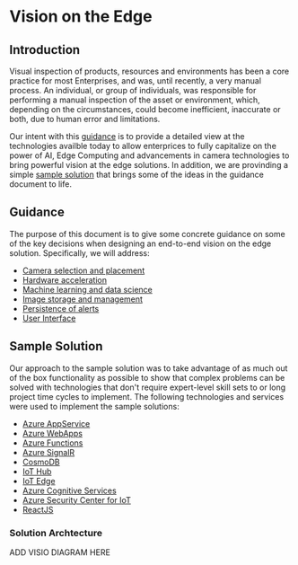 # Vision on the Edge

## Introduction

Visual inspection of products, resources and environments has been a core practice for most Enterprises, and was, until recently, a very manual process. An individual, or group of individuals, was responsible for performing a manual inspection of the asset or environment, which, depending on the circumstances, could become inefficient, inaccurate or both, due to human error and limitations.

Our intent with this [guidance](/docs/guidance.md) is to provide a detailed view at the technologies availble today to allow enterprices to fully capitalize on the power of AI, Edge Computing and advancements in camera technologies to bring powerful vision at the edge solutions. In addition, we are provinding a simple [sample solution](/docs/vision-sample.md) that brings some of the ideas in the guidance document to life. 

## Guidance

The purpose of this document is to give some concrete guidance on some of the key decisions when designing an end-to-end vision on the edge solution. Specifically, we will address:

* [Camera selection and placement](docs/guidance.md#camera-considerations)
* [Hardware acceleration](docs/guidance.md#hardware-acceleration)
* [Machine learning and data science](docs/guidance.md#machine-learning-and-data-science)
* [Image storage and management](docs/guidance.md#image-storage-and-management)
* [Persistence of alerts](docs/guidance.md#inferencing-results-persistence)
* [User Interface](docs/guidance.md#user-interface)

## Sample Solution

Our approach to the sample solution was to take advantage of as much out of the box functionality as possible to show that complex problems can be solved with technologies that don't require expert-level skill sets to or long project time cycles to implement. The following technologies and services were used to implement the sample solutions:

* [Azure AppService](https://docs.microsoft.com/en-us/azure/app-service/)
* [Azure WebApps](https://docs.microsoft.com/en-us/azure/app-service/)
* [Azure Functions](https://docs.microsoft.com/en-us/azure/azure-functions/)
* [Azure SignalR](https://docs.microsoft.com/en-us/azure/azure-signalr/)
* [CosmoDB](https://docs.microsoft.com/en-us/azure/cosmos-db/)
* [IoT Hub](https://docs.microsoft.com/en-us/azure/iot-hub/)
* [IoT Edge](https://docs.microsoft.com/en-us/azure/iot-edge/)
* [Azure Cognitive Services](https://docs.microsoft.com/en-us/azure/machine-learning/)
* [Azure Security Center for IoT](https://docs.microsoft.com/en-us/azure/asc-for-iot/)
* [ReactJS]()
  
### Solution Archtecture

ADD VISIO DIAGRAM HERE

